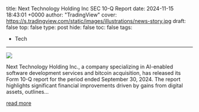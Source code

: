 title: Next Technology Holding Inc SEC 10-Q Report
date: 2024-11-15 18:43:01 +0000
author: "TradingView"
cover: https://s.tradingview.com/static/images/illustrations/news-story.jpg
draft: false
top: false
type: post
hide: false
toc: false
tags:
  - Tech
---

![](https://s.tradingview.com/static/images/illustrations/news-story.jpg)

Next Technology Holding Inc., a company specializing in AI-enabled software development services and bitcoin acquisition, has released its Form 10-Q report for the period ended September 30, 2024. The report highlights significant financial improvements driven by gains from digital assets, outlines…

[read more](https://www.tradingview.com/news/tradingview:fb87cff83c4c5:0-next-technology-holding-inc-sec-10-q-report/)
